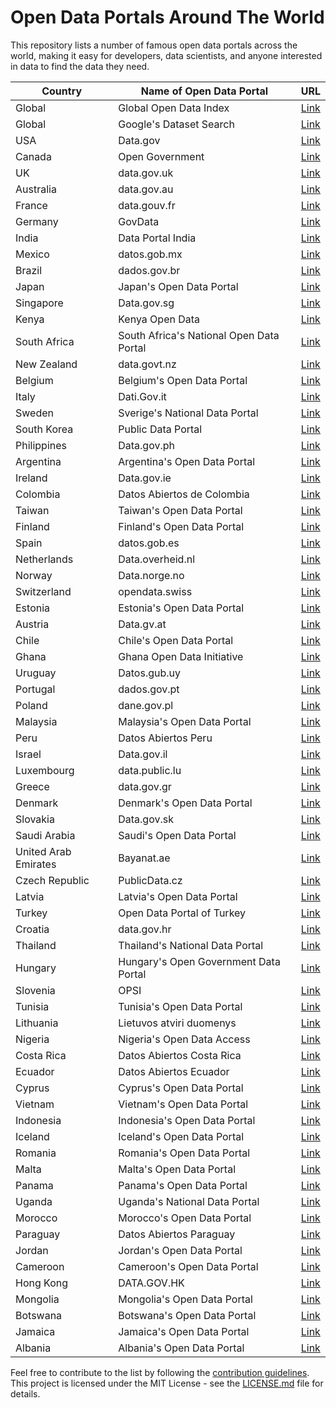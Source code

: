 # Open Data Portals Around The World

This repository lists a number of famous open data portals across the world, making it easy for developers, data scientists, and anyone interested in data to find the data they need.

| Country | Name of Open Data Portal | URL |
|---------|--------------------------|-----|
| Global | Global Open Data Index | [Link](https://index.okfn.org/) |
| Global | Google's Dataset Search | [Link](https://toolbox.google.com/datasetsearch) |
| USA | Data.gov | [Link](https://www.data.gov/) |
| Canada | Open Government | [Link](https://open.canada.ca/en) |
| UK | data.gov.uk | [Link](https://data.gov.uk/) |
| Australia | data.gov.au | [Link](https://data.gov.au/) |
| France | data.gouv.fr | [Link](https://www.data.gouv.fr/fr/) |
| Germany | GovData | [Link](https://www.govdata.de/) |
| India | Data Portal India | [Link](https://data.gov.in/) |
| Mexico | datos.gob.mx | [Link](https://datos.gob.mx/) |
| Brazil | dados.gov.br | [Link](http://dados.gov.br/) |
| Japan | Japan's Open Data Portal | [Link](https://www.data.go.jp/) |
| Singapore | Data.gov.sg | [Link](https://data.gov.sg/) |
| Kenya | Kenya Open Data | [Link](https://opendata.go.ke/) |
| South Africa | South Africa's National Open Data Portal | [Link](https://www.data.gov.za/) |
| New Zealand | data.govt.nz | [Link](https://www.data.govt.nz/) |
| Belgium | Belgium's Open Data Portal | [Link](https://data.gov.be/) |
| Italy | Dati.Gov.it | [Link](https://www.dati.gov.it/) |
| Sweden | Sverige's National Data Portal | [Link](https://oppnadata.se/) |
| South Korea | Public Data Portal | [Link](https://www.data.go.kr/) |
| Philippines | Data.gov.ph | [Link](https://data.gov.ph/) |
| Argentina | Argentina's Open Data Portal | [Link](https://datos.gob.ar/) |
| Ireland | Data.gov.ie | [Link](https://data.gov.ie/) |
| Colombia | Datos Abiertos de Colombia | [Link](https://www.datos.gov.co/) |
| Taiwan | Taiwan's Open Data Portal | [Link](https://data.gov.tw/) |
| Finland | Finland's Open Data Portal | [Link](https://www.avoindata.fi/en) |
| Spain | datos.gob.es | [Link](https://datos.gob.es/) |
| Netherlands | Data.overheid.nl | [Link](https://data.overheid.nl/) |
| Norway | Data.norge.no | [Link](https://data.norge.no/) |
| Switzerland | opendata.swiss | [Link](https://opendata.swiss/) |
| Estonia | Estonia's Open Data Portal | [Link](https://opendata.riik.ee/) |
| Austria | Data.gv.at | [Link](https://www.data.gv.at/) |
| Chile | Chile's Open Data Portal | [Link](https://datos.gob.cl/) |
| Ghana | Ghana Open Data Initiative | [Link](https://data.gov.gh/) |
| Uruguay | Datos.gub.uy | [Link](https://www.gub.uy/agencia-gobierno-abierto/datos-abiertos) |
| Portugal | dados.gov.pt | [Link](https://dados.gov.pt/) |
| Poland | dane.gov.pl | [Link](https://dane.gov.pl/) |
| Malaysia | Malaysia's Open Data Portal | [Link](https://www.data.gov.my/) |
| Peru | Datos Abiertos Peru | [Link](https://www.datosabiertos.gob.pe/) |
| Israel | Data.gov.il | [Link](https://www.data.gov.il/) |
| Luxembourg | data.public.lu | [Link](https://data.public.lu/) |
| Greece | data.gov.gr | [Link](https://data.gov.gr/) |
| Denmark | Denmark's Open Data Portal | [Link](https://portal.opendata.dk/) |
| Slovakia | Data.gov.sk | [Link](https://data.gov.sk/) |
| Saudi Arabia | Saudi's Open Data Portal | [Link](https://data.gov.sa/) |
| United Arab Emirates | Bayanat.ae | [Link](https://bayanat.ae/) |
| Czech Republic | PublicData.cz | [Link](https://data.gov.cz/) |
| Latvia | Latvia's Open Data Portal | [Link](https://data.gov.lv/) |
| Turkey | Open Data Portal of Turkey | [Link](https://data.gov.tr/) |
| Croatia | data.gov.hr | [Link](https://data.gov.hr/) |
| Thailand | Thailand's National Data Portal | [Link](https://data.go.th/) |
| Hungary | Hungary's Open Government Data Portal | [Link](https://nyilvantarto.kormany.hu/nyitott-kormanyzati-adatok) |
| Slovenia | OPSI | [Link](https://podatki.gov.si/) |
| Tunisia | Tunisia's Open Data Portal | [Link](https://www.data.gov.tn/) |
| Lithuania | Lietuvos atviri duomenys | [Link](https://atviriduomenys.lt/) |
| Nigeria | Nigeria's Open Data Access | [Link](https://data.gov.ng/) |
| Costa Rica | Datos Abiertos Costa Rica | [Link](https://www.datosabiertos.go.cr/) |
| Ecuador | Datos Abiertos Ecuador | [Link](https://www.datosabiertos.gob.ec/) |
| Cyprus | Cyprus's Open Data Portal | [Link](https://www.data.gov.cy/) |
| Vietnam | Vietnam's Open Data Portal | [Link](https://data.gov.vn/) |
| Indonesia | Indonesia's Open Data Portal | [Link](https://data.go.id/) |
| Iceland | Iceland's Open Data Portal | [Link](https://opendata.is/) |
| Romania | Romania's Open Data Portal | [Link](https://data.gov.ro/) |
| Malta | Malta's Open Data Portal | [Link](https://data.gov.mt/) |
| Panama | Panama's Open Data Portal | [Link](https://www.datosabiertos.gob.pa/) |
| Uganda | Uganda's National Data Portal | [Link](https://www.nbs.go.ug/) |
| Morocco | Morocco's Open Data Portal | [Link](https://www.data.gov.ma/) |
| Paraguay | Datos Abiertos Paraguay | [Link](https://www.datos.gov.py/) |
| Jordan | Jordan's Open Data Portal | [Link](https://www.jordan.gov.jo/) |
| Cameroon | Cameroon's Open Data Portal | [Link](https://www.data.first.cm/) |
| Hong Kong | DATA.GOV.HK | [Link](https://data.gov.hk/) |
| Mongolia | Mongolia's Open Data Portal | [Link](https://www.1212.mn/) |
| Botswana | Botswana's Open Data Portal | [Link](https://data.gov.bw/) |
| Jamaica | Jamaica's Open Data Portal | [Link](https://data.gov.jm/) |
| Albania | Albania's Open Data Portal | [Link](https://www.opendata.gov.al/) |

Feel free to contribute to the list by following the [contribution guidelines](CONTRIBUTING.md). This project is licensed under the MIT License - see the [LICENSE.md](LICENSE.md) file for details.
